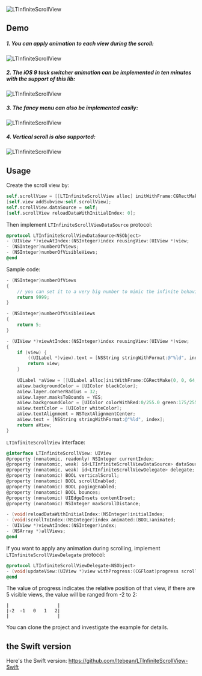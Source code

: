 ![LTInfiniteScrollView](https://cocoapod-badges.herokuapp.com/v/LTInfiniteScrollView/badge.png)

## Demo
##### 1. You can apply animation to each view during the scroll:
![LTInfiniteScrollView](https://raw.githubusercontent.com/ltebean/LTInfiniteScrollView/master/demo/demo.gif)

##### 2. The iOS 9 task switcher animation can be implemented in ten minutes with the support of this lib:
![LTInfiniteScrollView](https://raw.githubusercontent.com/ltebean/LTInfiniteScrollView/master/demo/task-switcher-demo.gif)


##### 3. The fancy menu can also be implemented easily:
![LTInfiniteScrollView](https://raw.githubusercontent.com/ltebean/LTInfiniteScrollView/master/demo/menu-demo.gif)

##### 4. Vertical scroll is also supported:
![LTInfiniteScrollView](https://raw.githubusercontent.com/ltebean/LTInfiniteScrollView/master/demo/vertical-scroll.gif)

## Usage

Create the scroll view by:
```objective-c
self.scrollView = [[LTInfiniteScrollView alloc] initWithFrame:CGRectMake(0, 0, CGRectGetWidth(self.view.bounds), 200)];
[self.view addSubview:self.scrollView];
self.scrollView.dataSource = self;
[self.scrollView reloadDataWithInitialIndex: 0];
```

Then implement `LTInfiniteScrollViewDataSource` protocol:
```objective-c
@protocol LTInfiniteScrollViewDataSource<NSObject>
- (UIView *)viewAtIndex:(NSInteger)index reusingView:(UIView *)view;
- (NSInteger)numberOfViews;
- (NSInteger)numberOfVisibleViews;
@end
```

Sample code:
```objective-c
- (NSInteger)numberOfViews
{
    // you can set it to a very big number to mimic the infinite behavior, no performance issue here
    return 9999; 
}

- (NSInteger)numberOfVisibleViews
{
    return 5;
}

- (UIView *)viewAtIndex:(NSInteger)index reusingView:(UIView *)view;
{
    if (view) {
        ((UILabel *)view).text = [NSString stringWithFormat:@"%ld", index];
        return view;
    }
    
    UILabel *aView = [[UILabel alloc]initWithFrame:CGRectMake(0, 0, 64, 64)];
    aView.backgroundColor = [UIColor blackColor];
    aView.layer.cornerRadius = 32;
    aView.layer.masksToBounds = YES;
    aView.backgroundColor = [UIColor colorWithRed:0/255.0 green:175/255.0 blue:240/255.0 alpha:1];
    aView.textColor = [UIColor whiteColor];
    aView.textAlignment = NSTextAlignmentCenter;
    aView.text = [NSString stringWithFormat:@"%ld", index];
    return aView;
}
```

`LTInfiniteScrollView` interface:
```objective-c
@interface LTInfiniteScrollView: UIView
@property (nonatomic, readonly) NSInteger currentIndex;
@property (nonatomic, weak) id<LTInfiniteScrollViewDataSource> dataSource;
@property (nonatomic, weak) id<LTInfiniteScrollViewDelegate> delegate;
@property (nonatomic) BOOL verticalScroll;
@property (nonatomic) BOOL scrollEnabled;
@property (nonatomic) BOOL pagingEnabled;
@property (nonatomic) BOOL bounces;
@property (nonatomic) UIEdgeInsets contentInset;
@property (nonatomic) NSInteger maxScrollDistance;

- (void)reloadDataWithInitialIndex:(NSInteger)initialIndex;
- (void)scrollToIndex:(NSInteger)index animated:(BOOL)animated;
- (UIView *)viewAtIndex:(NSInteger)index;
- (NSArray *)allViews;
@end
```

If you want to apply any animation during scrolling, implement `LTInfiniteScrollViewDelegate` protocol: 
```objective-c
@protocol LTInfiniteScrollViewDelegate<NSObject>
- (void)updateView:(UIView *)view withProgress:(CGFloat)progress scrollDirection:(ScrollDirection)direction;
@end
```
The value of progress indicates the relative position of that view, if there are 5 visible views, the value will be ranged from -2 to 2:
```
|                  |
|-2  -1   0   1   2|
|                  |
```

You can clone the project and investigate the example for details. 

## the Swift version
Here's the Swift version: https://github.com/ltebean/LTInfiniteScrollView-Swift
